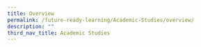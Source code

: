 ```yaml
---
title: Overview
permalink: /future-ready-learning/Academic-Studies/overview/
description: ""
third_nav_title: Academic Studies
---
```

